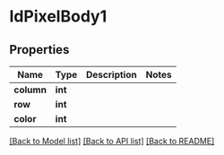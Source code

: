 # IdPixelBody1

## Properties
Name | Type | Description | Notes
------------ | ------------- | ------------- | -------------
**column** | **int** |  | 
**row** | **int** |  | 
**color** | **int** |  | 

[[Back to Model list]](../README.md#documentation-for-models) [[Back to API list]](../README.md#documentation-for-api-endpoints) [[Back to README]](../README.md)

